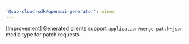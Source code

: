 ```yaml
---
'@sap-cloud-sdk/openapi-generator': minor
---
```


[Improvement] Generated clients support `application/merge-patch+json` media type for patch requests.
